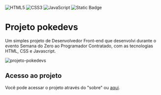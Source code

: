 ![HTML5](https://img.shields.io/badge/html5-%23E34F26.svg?style=for-the-badge&logo=html5&logoColor=white)
![CSS3](https://img.shields.io/badge/css3-%231572B6.svg?style=for-the-badge&logo=css3&logoColor=white)
![JavaScript](https://img.shields.io/badge/javascript-%23323330.svg?style=for-the-badge&logo=javascript&logoColor=%23F7DF1E)
![Static Badge](https://img.shields.io/badge/STATUS-FINALIZADO-status?style=for-the-badge&logoSize=auto&labelColor=gray&color=blue)

# Projeto pokedevs

Um simples projeto de Desenvolvedor Front-end que desenvolvi durante o evento Semana do Zero ao Programador Contratado, com as tecnologias HTML, CSS e Javascript.

![projeto-pokedevs](https://github.com/user-attachments/assets/5812e168-22e8-48f8-bbf4-675260faf282)

## Acesso ao projeto

Você pode acessar o projeto através do "sobre" ou [aqui](https://fabriciobasilio.github.io/projeto-pokedevs/).
